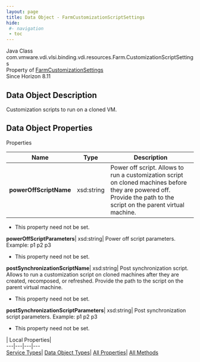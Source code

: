 ```yaml
---
layout: page
title: Data Object - FarmCustomizationScriptSettings
hide:
 #- navigation
 - toc
---
```






Java Class
    com.vmware.vdi.vlsi.binding.vdi.resources.Farm.CustomizationScriptSettings  
Property of
     [FarmCustomizationSettings](vdi.resources.Farm.CustomizationSettings.md#field_detail)  
Since 
    Horizon 8.11

## Data Object Description 

Customization scripts to run on a cloned VM. 

## Data Object Properties

Properties

Name |  Type |  Description   
---|---|---  
**powerOffScriptName**|  xsd:string|  Power off script. Allows to run a customization script on cloned machines before they are powered off. Provide the path to the script on the parent virtual machine.   


 * This property need not be set.

  
**powerOffScriptParameters**|  xsd:string|  Power off script parameters. Example: p1 p2 p3   


 * This property need not be set.

  
**postSynchronizationScriptName**|  xsd:string|  Post synchronization script. Allows to run a customization script on cloned machines after they are created, recomposed, or refreshed. Provide the path to the script on the parent virtual machine.   


 * This property need not be set.

  
**postSynchronizationScriptParameters**|  xsd:string|  Post synchronization script parameters. Example: p1 p2 p3   


 * This property need not be set.

  
  
  
 | Local Properties|   
---|---|---|---  
[Service Types](index-mo_types.md)| [Data Object Types](index-do_types.md)| [All Properties](index-properties.md)| [All Methods](index-methods.md)  
  
  

